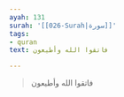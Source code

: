 ```yaml
---
ayah: 131
surah: '[[026-Surah|سورة]]'
tags:
- quran
text: فاتقوا الله وأطيعون

---
```

> فاتقوا الله وأطيعون
